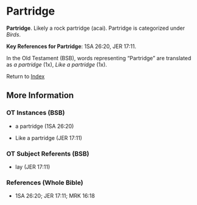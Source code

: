 # Partridge
**Partridge**. 
Likely a rock partridge (acai). 
Partridge is categorized under _Birds_. 


**Key References for Partridge**: 
1SA 26:20, JER 17:11. 


In the Old Testament (BSB), words representing “Partridge” are translated as 
*a partridge* (1x), *Like a partridge* (1x). 




Return to [Index](00-Index.md)

## More Information

### OT Instances (BSB)

* a partridge (1SA 26:20)

* Like a partridge (JER 17:11)



### OT Subject Referents (BSB)

* lay (JER 17:11)



### References (Whole Bible)

* 1SA 26:20; JER 17:11; MRK 16:18



